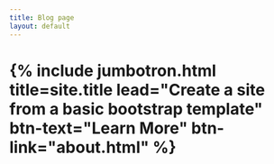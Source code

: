 ```yaml
---
title: Blog page
layout: default
---
```


# {% include jumbotron.html title=site.title lead="Create a site from a basic bootstrap template" btn-text="Learn More" btn-link="about.html" %}


